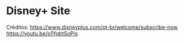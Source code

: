 # Disney+ Site
Créditos: 
https://www.disneyplus.com/pt-br/welcome/subscribe-now 
https://youtu.be/o1YqbtSoPjs